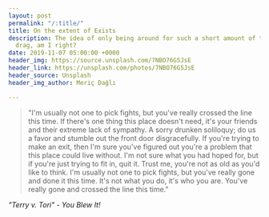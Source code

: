 ```yaml
---
layout: post
permalink: "/:title/"
title: On the extent of Exists
description: The idea of only being around for such a short amount of time. What a
  drag, am I right?
date: 2019-11-07 05:00:00 +0000
header_img: https://source.unsplash.com/7NBO76G5JsE
header_link: https://unsplash.com/photos/7NBO76G5JsE
header_source: Unsplash
header_img_author: Meriç Dağlı

---
```

> "I'm usually not one to pick fights, but you've really crossed the line this time. If there's one thing this place doesn't need, it's your friends and their extreme lack of sympathy. A sorry drunken soliloquy; do us a favor and stumble out the front door disgracefully. If you're trying to make an exit, then I'm sure you've figured out you're a problem that this place could live without. I'm not sure what you had hoped for, but if you're just trying to fit in, quit it. Trust me, you're not as old as you'd like to think. I'm usually not one to pick fights, but you've really gone and done it this time. It's not what you do, it's who you are. You've really gone and crossed the line this time."

_"Terry v. Tori" - You Blew It!_